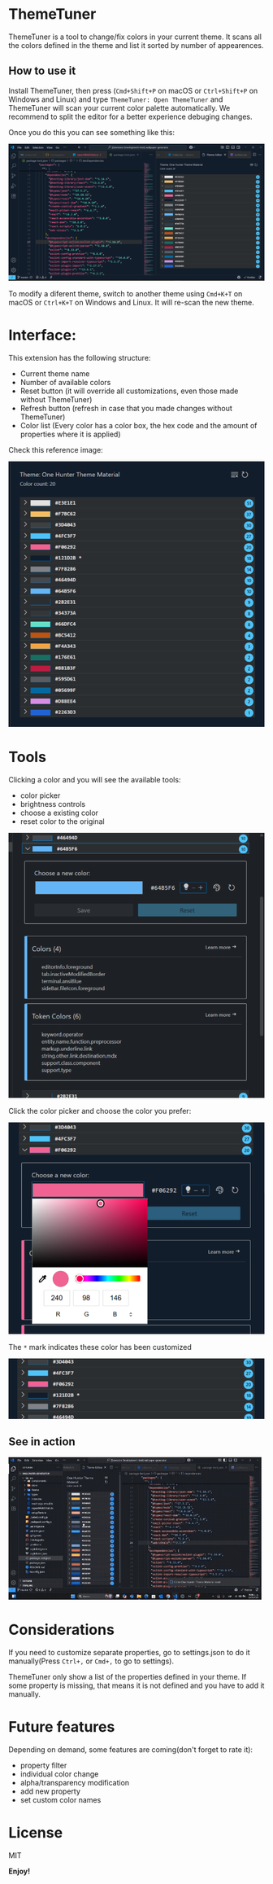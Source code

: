 # ThemeTuner

ThemeTuner is a tool to change/fix colors in your current theme. It scans all the colors defined in the theme and list it sorted by number of appearences.

## How to use it

Install ThemeTuner, then press (`Cmd+Shift+P` on macOS or `Ctrl+Shift+P` on Windows and Linux) and type `ThemeTuner: Open ThemeTuner` and ThemeTuner will scan your current color palette automatically. We recommend to split the editor for a better experience debuging changes.

Once you do this you can see something like this:

![How to preview](media/img_preview.png)

To modify a diferent theme, switch to another theme using `Cmd+K+T` on macOS or `Ctrl+K+T` on Windows and Linux. It will re-scan the new theme.

# Interface:

This extension has the following structure:

- Current theme name
- Number of available colors
- Reset button (it will override all customizations, even those made without ThemeTuner)
- Refresh button (refresh in case that you made changes without ThemeTuner)
- Color list (Every color has a color box, the hex code and the amount of properties where it is applied)

Check this reference image:

![Overall interface](media/img_interface.png)

# Tools

Clicking a color and you will see the available tools:

- color picker
- brightness controls
- choose a existing color
- reset color to the original

![Tools and details](media/img-colorcontent.png)

Click the color picker and choose the color you prefer:

![Color picker](media/img_colorpicker.png)

The `*` mark indicates these color has been customized

![Color customized](media/img-customized.png)

## See in action

![ThemeTuner in action](media/demo.gif)

# Considerations

If you need to customize separate properties, go to settings.json to do it manually(Press `Ctrl+,` or `Cmd+,` to go to settings).

ThemeTuner only show a list of the properties defined in your theme. If some property is missing, that means it is not defined and you have to add it manually.

# Future features

Depending on demand, some features are coming(don't forget to rate it):

- property filter
- individual color change
- alpha/transparency modification
- add new property
- set custom color names

# License

MIT

**Enjoy!**
